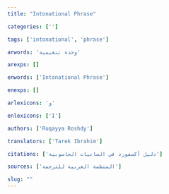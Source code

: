 ```yaml
---
title: "Intonational Phrase"

categories: ['']

tags: ['intonational', 'phrase']

arwords: 'وحدة تنغيمية'

arexps: []

enwords: ['Intonational Phrase']

enexps: []

arlexicons: 'و'

enlexicons: ['I']

authors: ['Ruqayya Roshdy']

translators: ['Tarek Ibrahim']

citations: ['دليل أكسفورد في السانيات الحاسوبية']

sources: ['المنظمة العربية للترجمة']

slug: ""
---
```

